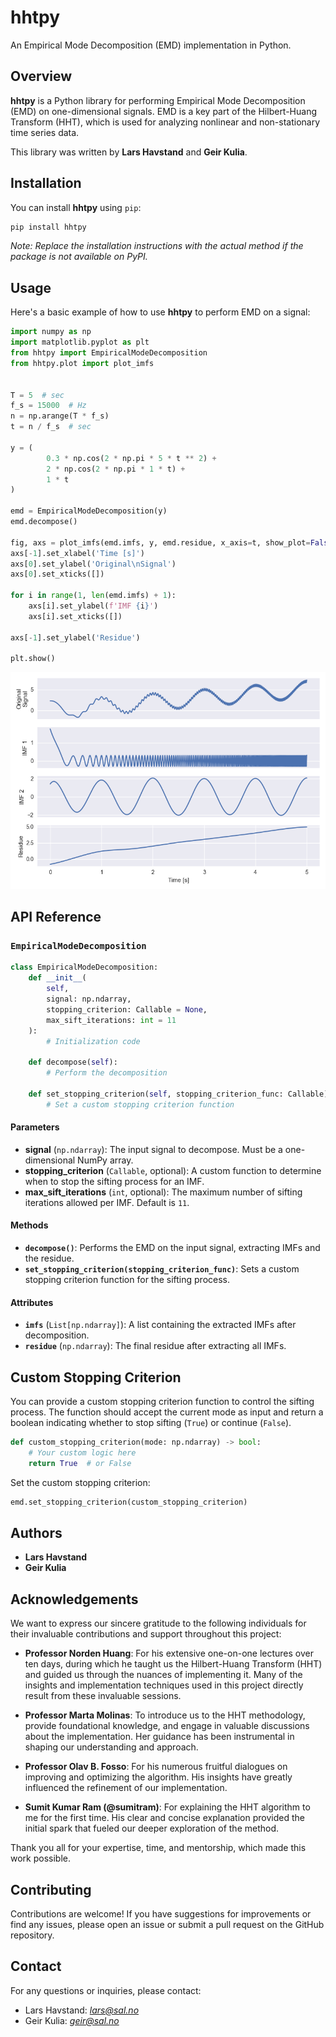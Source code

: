 # hhtpy

An Empirical Mode Decomposition (EMD) implementation in Python.

## Overview

**hhtpy** is a Python library for performing Empirical Mode Decomposition (EMD) on one-dimensional signals. EMD is a key part of the Hilbert-Huang Transform (HHT), which is used for analyzing nonlinear and non-stationary time series data.

This library was written by **Lars Havstand** and **Geir Kulia**.

## Installation

You can install **hhtpy** using `pip`:

```bash
pip install hhtpy
```

*Note: Replace the installation instructions with the actual method if the package is not available on PyPI.*

## Usage

Here's a basic example of how to use **hhtpy** to perform EMD on a signal:

```python
import numpy as np
import matplotlib.pyplot as plt
from hhtpy import EmpiricalModeDecomposition
from hhtpy.plot import plot_imfs


T = 5  # sec
f_s = 15000  # Hz
n = np.arange(T * f_s)
t = n / f_s  # sec

y = (
        0.3 * np.cos(2 * np.pi * 5 * t ** 2) +
        2 * np.cos(2 * np.pi * 1 * t) +
        1 * t
)

emd = EmpiricalModeDecomposition(y)
emd.decompose()

fig, axs = plot_imfs(emd.imfs, y, emd.residue, x_axis=t, show_plot=False)
axs[-1].set_xlabel('Time [s]')
axs[0].set_ylabel('Original\nSignal')
axs[0].set_xticks([])

for i in range(1, len(emd.imfs) + 1):
    axs[i].set_ylabel(f'IMF {i}')
    axs[i].set_xticks([])

axs[-1].set_ylabel('Residue')

plt.show()
```
![Plot of IMFs](figs/imfs.png)

## API Reference

### `EmpiricalModeDecomposition`

```python
class EmpiricalModeDecomposition:
    def __init__(
        self,
        signal: np.ndarray,
        stopping_criterion: Callable = None,
        max_sift_iterations: int = 11
    ):
        # Initialization code

    def decompose(self):
        # Perform the decomposition

    def set_stopping_criterion(self, stopping_criterion_func: Callable):
        # Set a custom stopping criterion function
```

#### Parameters

- **signal** (`np.ndarray`): The input signal to decompose. Must be a one-dimensional NumPy array.
- **stopping_criterion** (`Callable`, optional): A custom function to determine when to stop the sifting process for an IMF.
- **max_sift_iterations** (`int`, optional): The maximum number of sifting iterations allowed per IMF. Default is `11`.

#### Methods

- **`decompose()`**: Performs the EMD on the input signal, extracting IMFs and the residue.
- **`set_stopping_criterion(stopping_criterion_func)`**: Sets a custom stopping criterion function for the sifting process.

#### Attributes

- **`imfs`** (`List[np.ndarray]`): A list containing the extracted IMFs after decomposition.
- **`residue`** (`np.ndarray`): The final residue after extracting all IMFs.

## Custom Stopping Criterion

You can provide a custom stopping criterion function to control the sifting process. The function should accept the current mode as input and return a boolean indicating whether to stop sifting (`True`) or continue (`False`).

```python
def custom_stopping_criterion(mode: np.ndarray) -> bool:
    # Your custom logic here
    return True  # or False
```

Set the custom stopping criterion:

```python
emd.set_stopping_criterion(custom_stopping_criterion)
```

## Authors

- **Lars Havstand**
- **Geir Kulia**

## Acknowledgements

We want to express our sincere gratitude to the following individuals for their invaluable contributions and support throughout this project:

- **Professor Norden Huang**: For his extensive one-on-one lectures over ten days, during which he taught us the Hilbert-Huang Transform (HHT) and guided us through the nuances of implementing it. Many of the insights and implementation techniques used in this project directly result from these invaluable sessions.

- **Professor Marta Molinas**: To introduce us to the HHT methodology, provide foundational knowledge, and engage in valuable discussions about the implementation. Her guidance has been instrumental in shaping our understanding and approach.

- **Professor Olav B. Fosso**: For his numerous fruitful dialogues on improving and optimizing the algorithm. His insights have greatly influenced the refinement of our implementation.

- **Sumit Kumar Ram (@sumitram)**: For explaining the HHT algorithm to me for the first time. His clear and concise explanation provided the initial spark that fueled our deeper exploration of the method.

Thank you all for your expertise, time, and mentorship, which made this work possible.

## Contributing

Contributions are welcome! If you have suggestions for improvements or find any issues, please open an issue or submit a pull request on the GitHub repository.

## Contact

For any questions or inquiries, please contact:

- Lars Havstand: *[lars@sal.no](mailto:lars@sal.no)*
- Geir Kulia: *[geir@sal.no](mailto:geir@sal.no)*
